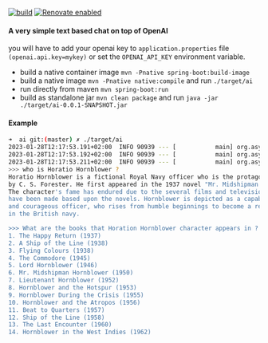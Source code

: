 [![build](https://github.com/barakb/opan-api/actions/workflows/build.yml/badge.svg)](https://github.com/barakb/opan-api/actions/workflows/build.yml)
[![Renovate enabled](https://img.shields.io/badge/renovate-enabled-brightgreen.svg)](https://renovatebot.com/)

#### A very simple text based chat on top of OpenAI

you will have to add your openai key to `application.properties` file
`(openai.api.key=mykey)` or set the `OPENAI_API_KEY` environment variable.


* build a native container image `mvn -Pnative spring-boot:build-image`
* build a native image `mvn -Pnative native:compile` and run `./target/ai`
* run directly from maven `mvn spring-boot:run`
* build as standalone jar `mvn clean package` and run `java -jar  ./target/ai-0.0.1-SNAPSHOT.jar`


#### Example

```bash
➜  ai git:(master) ✗ ./target/ai
2023-01-28T12:17:53.191+02:00  INFO 90939 --- [           main] org.async.ai.AiApplicationKt             : Starting AOT-processed AiApplicationKt using Java 17.0.5 with PID 90939 (/Users/barak/dev/ai/target/ai started by barak in /Users/barak/dev/ai)
2023-01-28T12:17:53.192+02:00  INFO 90939 --- [           main] org.async.ai.AiApplicationKt             : No active profile set, falling back to 1 default profile: "default"
2023-01-28T12:17:53.211+02:00  INFO 90939 --- [           main] org.async.ai.AiApplicationKt             : Started AiApplicationKt in 0.032 seconds (process running for 0.054)
>>> who is Horatio Hornblower ?
Horatio Hornblower is a fictional Royal Navy officer who is the protagonist of a series of novels 
by C. S. Forester. He first appeared in the 1937 novel "Mr. Midshipman Hornblower".
The character's fame has endured due to the several films and television programmes that 
have been made based upon the novels. Hornblower is depicted as a capable, intelligent,
and courageous officer, who rises from humble beginnings to become a respected figure 
in the British navy.

>>> What are the books that Horation Hornblower character appears in ?
1. The Happy Return (1937)
2. A Ship of the Line (1938)
3. Flying Colours (1938)
4. The Commodore (1945)
5. Lord Hornblower (1946)
6. Mr. Midshipman Hornblower (1950)
7. Lieutenant Hornblower (1952)
8. Hornblower and the Hotspur (1953)
9. Hornblower During the Crisis (1955)
10. Hornblower and the Atropos (1956)
11. Beat to Quarters (1957)
12. Ship of the Line (1958)
13. The Last Encounter (1960)
14. Hornblower in the West Indies (1962)
```